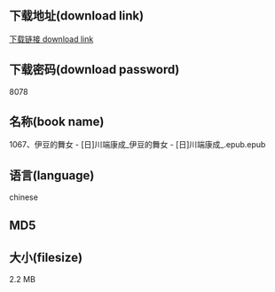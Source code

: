 ## 下载地址(download link)
[下载链接 download link](https://voluble-croquembouche-d321dc.netlify.app/?s=1067%E3%80%81%E4%BC%8A%E8%B1%86%E7%9A%84%E8%88%9E%E5%A5%B3+-+%5B%E6%97%A5%5D%E5%B7%9D%E7%AB%AF%E5%BA%B7%E6%88%90_%E4%BC%8A%E8%B1%86%E7%9A%84%E8%88%9E%E5%A5%B3+-+%5B%E6%97%A5%5D%E5%B7%9D%E7%AB%AF%E5%BA%B7%E6%88%90_.epub)

## 下载密码(download password)
8078

## 名称(book name)
1067、伊豆的舞女 - [日]川端康成_伊豆的舞女 - [日]川端康成_.epub.epub

## 语言(language)
chinese

## MD5


## 大小(filesize)
2.2 MB
